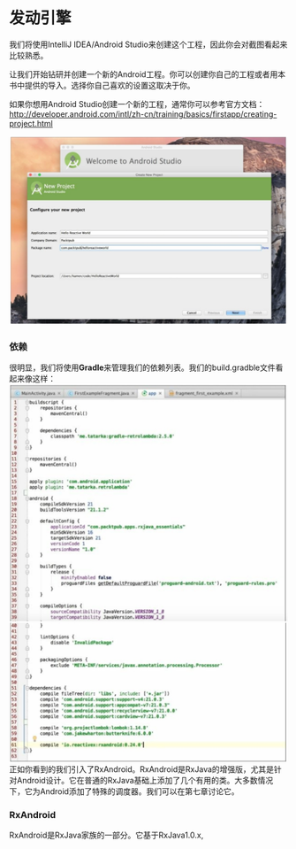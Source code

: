 # 发动引擎

我们将使用IntelliJ IDEA/Android Studio来创建这个工程，因此你会对截图看起来比较熟悉。

让我们开始钻研并创建一个新的Android工程。你可以创建你自己的工程或者用本书中提供的导入。选择你自己喜欢的设置这取决于你。

如果你想用Android Studio创建一个新的工程，通常你可以参考官方文档：http://developer.android.com/intl/zh-cn/training/basics/firstapp/creating-project.html

![](chapter3_1.png)

### 依赖

很明显，我们将使用**Gradle**来管理我们的依赖列表。我们的build.gradble文件看起来像这样：
 ![](chapter3_2.png)
 ![](chapter3_3.png)
正如你看到的我们引入了RxAndroid。RxAndroid是RxJava的增强版，尤其是针对Android设计。它在普通的RxJava基础上添加了几个有用的类。大多数情况下，它为Android添加了特殊的调度器。我们可以在第七章讨论它。

### RxAndroid

RxAndroid是RxJava家族的一部分。它基于RxJava1.0.x,
